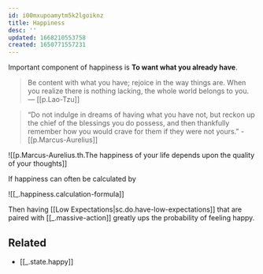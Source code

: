 ```yaml
---
id: i00mxupoamytm5k2lgoiknz
title: Happiness
desc: ''
updated: 1668210553758
created: 1650771557231
---
```


Important component of happiness is **To want what you already have**.

> Be content with what you have; rejoice in the way things are. When you realize there is nothing lacking, the whole world belongs to you. — [[p.Lao-Tzu]]

> “Do not indulge in dreams of having what you have not, but reckon up the chief of the blessings you do possess, and then thankfully remember how you would crave for them if they were not yours.” - [[p.Marcus-Aurelius]]

![[p.Marcus-Aurelius.th.The happiness of your life depends upon the quality of your thoughts]]

If happiness can often be calculated by

![[_.happiness.calculation-formula]]

Then having [[Low Expectations|sc.do.have-low-expectations]] that are paired with [[_.massive-action]]  greatly ups the probability of feeling happy.

## Related
- [[_.state.happy]]